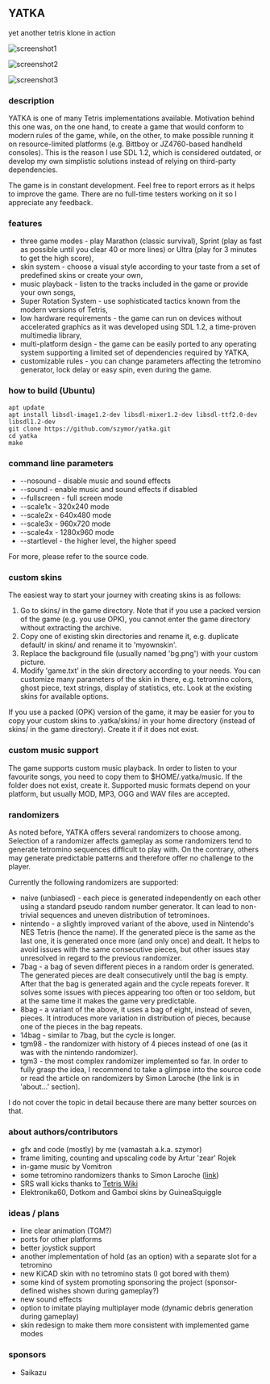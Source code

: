 ## YATKA
yet another tetris klone in action

![screenshot1](screenshot1.png)

![screenshot2](screenshot2.png)

![screenshot3](screenshot3.png)

### description
YATKA is one of many Tetris implementations available. Motivation behind this one was, on the one hand, to create a game that would conform to modern rules of the game, while, on the other, to make possible running it on resource-limited platforms (e.g. Bittboy or JZ4760-based handheld consoles). This is the reason I use SDL 1.2, which is considered outdated, or develop my own simplistic solutions instead of relying on third-party dependencies.

The game is in constant development. Feel free to report errors as it helps to improve the game. There are no full-time testers working on it so I appreciate any feedback.

### features
* three game modes - play Marathon (classic survival), Sprint (play as fast as possible until you clear 40 or more lines) or Ultra (play for 3 minutes to get the high score),
* skin system - choose a visual style according to your taste from a set of predefined skins or create your own,
* music playback - listen to the tracks included in the game or provide your own songs,
* Super Rotation System - use sophisticated tactics known from the modern versions of Tetris,
* low hardware requirements - the game can run on devices without accelerated graphics as it was developed using SDL 1.2, a time-proven multimedia library,
* multi-platform design - the game can be easily ported to any operating system supporting a limited set of dependencies required by YATKA,
* customizable rules - you can change parameters affecting the tetromino generator, lock delay or easy spin, even during the game.

### how to build (Ubuntu)
    apt update
    apt install libsdl-image1.2-dev libsdl-mixer1.2-dev libsdl-ttf2.0-dev libsdl1.2-dev
    git clone https://github.com/szymor/yatka.git
    cd yatka
    make

### command line parameters
- --nosound - disable music and sound effects
- --sound - enable music and sound effects if disabled
- --fullscreen - full screen mode
- --scale1x - 320x240 mode
- --scale2x - 640x480 mode
- --scale3x - 960x720 mode
- --scale4x - 1280x960 mode
- --startlevel <num> - the higher level, the higher speed

For more, please refer to the source code.

### custom skins
The easiest way to start your journey with creating skins is as follows:
1. Go to skins/ in the game directory. Note that if you use a packed version of the game (e.g. you use OPK), you cannot enter the game directory without extracting the archive.
2. Copy one of existing skin directories and rename it, e.g. duplicate default/ in skins/ and rename it to 'myownskin'.
3. Replace the background file (usually named 'bg.png') with your custom picture.
4. Modify 'game.txt' in the skin directory according to your needs. You can customize many parameters of the skin in there, e.g. tetromino colors, ghost piece, text strings, display of statistics, etc. Look at the existing skins for available options.

If you use a packed (OPK) version of the game, it may be easier for you to copy your custom skins to .yatka/skins/ in your home directory (instead of skins/ in the game directory). Create it if it does not exist.

### custom music support
The game supports custom music playback. In order to listen to your favourite songs, you need to copy them to $HOME/.yatka/music. If the folder does not exist, create it. Supported music formats depend on your platform, but usually MOD, MP3, OGG and WAV files are accepted.

### randomizers
As noted before, YATKA offers several randomizers to choose among. Selection of a randomizer affects gameplay as some randomizers tend to generate tetromino sequences difficult to play with. On the contrary, others may generate predictable patterns and therefore offer no challenge to the player.

Currently the following randomizers are supported:
* naive (unbiased) - each piece is generated independently on each other using a standard pseudo random number generator. It can lead to non-trivial sequences and uneven distribution of tetrominoes.
* nintendo - a slightly improved variant of the above, used in Nintendo's NES Tetris (hence the name). If the generated piece is the same as the last one, it is generated once more (and only once) and dealt. It helps to avoid issues with the same consecutive pieces, but other issues stay unresolved in regard to the previous randomizer.
* 7bag - a bag of seven different pieces in a random order is generated. The generated pieces are dealt consecutively until the bag is empty. After that the bag is generated again and the cycle repeats forever. It solves some issues with pieces appearing too often or too seldom, but at the same time it makes the game very predictable.
* 8bag - a variant of the above, it uses a bag of eight, instead of seven, pieces. It introduces more variation in distribution of pieces, because one of the pieces in the bag repeats.
* 14bag - similar to 7bag, but the cycle is longer.
* tgm98 - the randomizer with history of 4 pieces instead of one (as it was with the nintendo randomizer).
* tgm3 - the most complex randomizer implemented so far. In order to fully grasp the idea, I recommend to take a glimpse into the source code or read the article on randomizers by Simon Laroche (the link is in 'about...' section).

I do not cover the topic in detail because there are many better sources on that.

### about authors/contributors
- gfx and code (mostly) by me (vamastah a.k.a. szymor)
- frame limiting, counting and upscaling code by Artur 'zear' Rojek
- in-game music by Vomitron
- some tetromino randomizers thanks to Simon Laroche ([link](https://simon.lc/the-history-of-tetris-randomizers))
- SRS wall kicks thanks to [Tetris Wiki](https://tetris.fandom.com/wiki/SRS)
- Elektronika60, Dotkom and Gamboi skins by GuineaSquiggle

### ideas / plans
- line clear animation (TGM?)
- ports for other platforms
- better joystick support
- another implementation of hold (as an option) with a separate slot for a tetromino
- new KiCAD skin with no tetromino stats (I got bored with them)
- some kind of system promoting sponsoring the project (sponsor-defined wishes shown during gameplay?)
- new sound effects
- option to imitate playing multiplayer mode (dynamic debris generation during gameplay)
- skin redesign to make them more consistent with implemented game modes

### sponsors
- Saikazu
